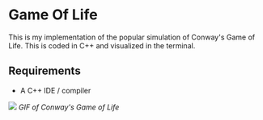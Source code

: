 # Game Of Life
This is my implementation of the popular simulation of Conway's Game of Life. This is coded in C++ and visualized in the terminal.

## Requirements

- A C++ IDE / compiler

![](https://gifyu.com/image/UDXa) 
*GIF of Conway's Game of Life*
